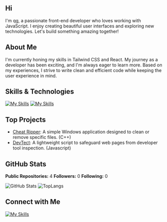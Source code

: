## Hi

I'm qg, a passionate front-end developer who loves working with JavaScript. I enjoy creating beautiful user interfaces and exploring new technologies. Let's build something amazing together!

## About Me

I'm currently honing my skills in Tailwind CSS and React. My journey as a developer has been exciting, and I'm always eager to learn more. Based on my experiences, I strive to write clean and efficient code while keeping the user experience in mind.

## Skills & Technologies

[![My Skills](https://skillicons.dev/icons?i=html,scss,css,javascript,react,figma)](https://skillicons.dev)
[![My Skills](https://skillicons.dev/icons?i=cpp)](https://skillicons.dev)

## Top Projects


- [Cheat Ripper](https://github.com/qgscss/cheatripper): A simple Windows application designed to clean or remove specific files. (C++)
- [DevTect](https://github.com/qgscss/dev-tool-blocker): A lightweight script to safeguard web pages from developer tool inspection. (Javascript)

## GitHub Stats

 **Public Repositories:** 4
 **Followers:** 0
 **Following:** 0

![GitHub Stats](https://github-readme-stats.vercel.app/api?username=qgscss&show_icons=true&theme=radical)
![TopLangs](https://github-readme-stats.vercel.app/api/top-langs/?username=qgscss&theme=synthwave&show_icons=true&hide_border=true&layout=compact)



## Connect with Me

[![My Skills](https://skillicons.dev/icons?i=discord)](https://discord.com/users/1270223423594954777)
